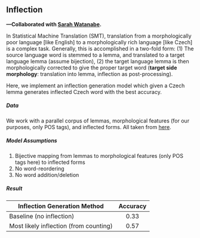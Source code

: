 ## Inflection

**—Collaborated with [Sarah Watanabe](https://github.com/swatana3).**

In Statistical Machine Translation (SMT), translation from a morphologically poor language [like English] to a morphologically rich language [like Czech] is a complex task. Generally, this is accomplished in a two-fold form: (1) The source language word is stemmed to a lemma, and translated to a target language lemma (assume bijection), (2) the target language lemma is then morphologically corrected to give the proper target word (**target side morphology**: translation into lemma, inflection as post-processing).

Here, we implement an inflection generation model which given a Czech lemma generates inflected Czech word with the best accuracy.

##### Data
We work with a parallel corpus of lemmas, morphological features (for our purposes, only POS tags), and inflected forms. All taken from [here](https://catalog.ldc.upenn.edu/LDC2006T01).

##### Model Assumptions

1. Bijective mapping from lemmas to morphological features (only POS tags here) to inflected forms
2. No word-reordering
3. No word addition/deletion

##### Result
| Inflection Generation Method |  Accuracy  |
| --------------- |:---------:|
| Baseline (no inflection) | 0.33 |
| Most likely inflection (from counting) | 0.57 |
